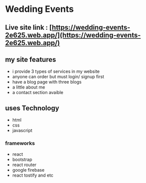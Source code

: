 # Wedding Events

## Live site link : [https://wedding-events-2e625.web.app/](https://wedding-events-2e625.web.app/)

## my site features

- i provide 3 types of services in my website
- anyone can order but must login/ signup first
- have a blog page with three blogs
- a little about me
- a contact section avaible

## uses Technology

- html
- css
- javascript

### frameworks

- react
- bootstrap
- react router
- google firebase
- react tostify and etc
